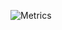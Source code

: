 ![Metrics](https://metrics.lecoq.io/mo-san99?template=classic&isocalendar=1&languages=1&introduction=1&isocalendar.duration=half-year&languages.limit=8&languages.colors=github&languages.threshold=0%25&introduction.title=true&config.timezone=Africa%2FCasablanca)
